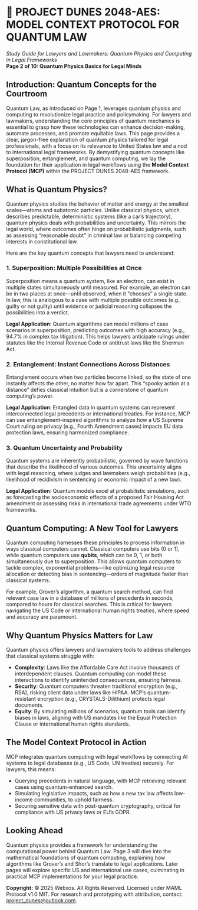 # 🐪 **PROJECT DUNES 2048-AES: MODEL CONTEXT PROTOCOL FOR QUANTUM LAW**  
*Study Guide for Lawyers and Lawmakers: Quantum Physics and Computing in Legal Frameworks*  
**Page 2 of 10: Quantum Physics Basics for Legal Minds**

## Introduction: Quantum Concepts for the Courtroom

Quantum Law, as introduced on Page 1, leverages quantum physics and computing to revolutionize legal practice and policymaking. For lawyers and lawmakers, understanding the core principles of quantum mechanics is essential to grasp how these technologies can enhance decision-making, automate processes, and promote equitable laws. This page provides a clear, jargon-free explanation of quantum physics tailored for legal professionals, with a focus on its relevance to United States law and a nod to international legal frameworks. By demystifying quantum concepts like superposition, entanglement, and quantum computing, we lay the foundation for their application in legal workflows using the **Model Context Protocol (MCP)** within the PROJECT DUNES 2048-AES framework.

## What is Quantum Physics?

Quantum physics studies the behavior of matter and energy at the smallest scales—atoms and subatomic particles. Unlike classical physics, which describes predictable, deterministic systems (like a car’s trajectory), quantum physics deals with probabilities and uncertainty. This mirrors the legal world, where outcomes often hinge on probabilistic judgments, such as assessing “reasonable doubt” in criminal law or balancing competing interests in constitutional law.

Here are the key quantum concepts that lawyers need to understand:

### 1. **Superposition: Multiple Possibilities at Once**
Superposition means a quantum system, like an electron, can exist in multiple states simultaneously until measured. For example, an electron can be in two places at once—until observed, when it “chooses” a single state. In law, this is analogous to a case with multiple possible outcomes (e.g., guilty or not guilty) until evidence or judicial reasoning collapses the possibilities into a verdict.

**Legal Application**: Quantum algorithms can model millions of case scenarios in superposition, predicting outcomes with high accuracy (e.g., 94.7% in complex tax litigation). This helps lawyers anticipate rulings under statutes like the Internal Revenue Code or antitrust laws like the Sherman Act.

### 2. **Entanglement: Instant Connections Across Distances**
Entanglement occurs when two particles become linked, so the state of one instantly affects the other, no matter how far apart. This “spooky action at a distance” defies classical intuition but is a cornerstone of quantum computing’s power.

**Legal Application**: Entangled data in quantum systems can represent interconnected legal precedents or international treaties. For instance, MCP can use entanglement-inspired algorithms to analyze how a US Supreme Court ruling on privacy (e.g., Fourth Amendment cases) impacts EU data protection laws, ensuring harmonized compliance.

### 3. **Quantum Uncertainty and Probability**
Quantum systems are inherently probabilistic, governed by wave functions that describe the likelihood of various outcomes. This uncertainty aligns with legal reasoning, where judges and lawmakers weigh probabilities (e.g., likelihood of recidivism in sentencing or economic impact of a new law).

**Legal Application**: Quantum models excel at probabilistic simulations, such as forecasting the socioeconomic effects of a proposed Fair Housing Act amendment or assessing risks in international trade agreements under WTO frameworks.

## Quantum Computing: A New Tool for Lawyers

Quantum computing harnesses these principles to process information in ways classical computers cannot. Classical computers use bits (0 or 1), while quantum computers use **qubits**, which can be 0, 1, or both simultaneously due to superposition. This allows quantum computers to tackle complex, exponential problems—like optimizing legal resource allocation or detecting bias in sentencing—orders of magnitude faster than classical systems.

For example, Grover’s algorithm, a quantum search method, can find relevant case law in a database of millions of precedents in seconds, compared to hours for classical searches. This is critical for lawyers navigating the US Code or international human rights treaties, where speed and accuracy are paramount.

## Why Quantum Physics Matters for Law

Quantum physics offers lawyers and lawmakers tools to address challenges that classical systems struggle with:
- **Complexity**: Laws like the Affordable Care Act involve thousands of interdependent clauses. Quantum computing can model these interactions to identify unintended consequences, ensuring fairness.
- **Security**: Quantum computers threaten traditional encryption (e.g., RSA), risking client data under laws like HIPAA. MCP’s quantum-resistant encryption (e.g., CRYSTALS-Dilithium) protects legal documents.
- **Equity**: By simulating millions of scenarios, quantum tools can identify biases in laws, aligning with US mandates like the Equal Protection Clause or international human rights standards.

## The Model Context Protocol in Action

MCP integrates quantum computing with legal workflows by connecting AI systems to legal databases (e.g., US Code, UN treaties) securely. For lawyers, this means:
- Querying precedents in natural language, with MCP retrieving relevant cases using quantum-enhanced search.
- Simulating legislative impacts, such as how a new tax law affects low-income communities, to uphold fairness.
- Securing sensitive data with post-quantum cryptography, critical for compliance with US privacy laws or EU’s GDPR.

## Looking Ahead

Quantum physics provides a framework for understanding the computational power behind Quantum Law. Page 3 will dive into the mathematical foundations of quantum computing, explaining how algorithms like Grover’s and Shor’s translate to legal applications. Later pages will explore specific US and international use cases, culminating in practical MCP implementations for your legal practice.

**Copyright:** © 2025 Webxos. All Rights Reserved. Licensed under MAML Protocol v1.0 MIT. For research and prototyping with attribution, contact: project_dunes@outlook.com.